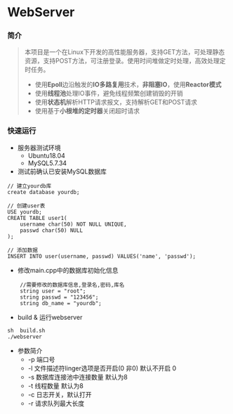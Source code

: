 # WebServer
### 简介

> 本项目是一个在Linux下开发的高性能服务器，支持GET方法，可处理静态资源，支持POST方法，可注册登录。使用时间堆做定时处理，高效处理定时任务。
>
> + 使用**Epoll**边沿触发的**IO多路复用**技术，**非阻塞IO**，使用**Reactor模式**
> + 使用**线程池**处理IO事件，避免线程频繁创建销毁的开销
> + 使用**状态机**解析HTTP请求报文，支持解析GET和POST请求
> + 使用基于**小根堆的定时器**关闭超时请求



### 快速运行

+ 服务器测试环境
  + Ubuntu18.04
  + MySQL5.7.34
+ 测试前确认已安装MySQL数据库

``` 
// 建立yourdb库
create database yourdb;

// 创建user表
USE yourdb;
CREATE TABLE user1(
    username char(50) NOT NULL UNIQUE,
    passwd char(50) NULL
);

// 添加数据
INSERT INTO user(username, passwd) VALUES('name', 'passwd');
```

+ 修改main.cpp中的数据库初始化信息

```
    //需要修改的数据库信息,登录名,密码,库名
    string user = "root";
    string passwd = "123456";
    string db_name = "yourdb";
```

+ build   &   运行webserver

```
sh  build.sh
./webserver
```

+ 参数简介
  + -p 端口号
  + -l 文件描述符linger选项是否开启(0 非0)  默认不开启 0 
  + -s 数据库连接池中连接数量  默认为8 
  + -t 线程数量 默认为8
  + -c 日志开关，默认打开
  + -r 请求队列最大长度

